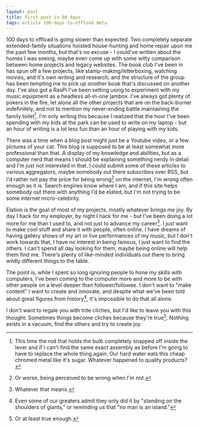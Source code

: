 ```yaml
---
layout: post
title: First post in 80 days
tags: article 100-days-to-offload meta
---
```


100 days to offload is going slower than expected. Two completely separate
extended-family situations hoisted house-hunting and home repair upon me the
past few months, but that's no excuse - I could've written about the homes I
was seeing, maybe even come up with some witty comparison between home projects
and legacy websites. The book club I've been in has spun off a few projects,
like stamp-making/letterboxing, watching movies, and it's own writing and
research; and the structure of the group has been tempting me to pick up
_another_ book that's discussed on another day. I've also got a RasPi I've been
setting using to experiment with my music equipment as a headless all-in-one
jambox. I've always got plenty of pokers in the fire, let alone all the other
projects that are on the back-burner indefinitely, and not to mention my
never-ending battle maintaining the family toilet[^1]. I'm only writing this
because I realized that the hour I've been spending with my kids at the park
can be used to write on my laptop - but an hour of writing is a lot less fun
than an hour of playing with my kids.

There was a time when a blog post might just be a Youtube video, or a few
pictures of your cat. This blog is supposed to be at least somewhat more
professional than that. A display of my knowledge and abilities, but as a
computer nerd that means I should be explaining something nerdy in detail and
I'm just not interested in that.  I could submit some of these articles to
various aggregators, maybe somebody out there subscribes over RSS, but I'd
rather not pay the price for being wrong[^2] on the internet, I'm wrong often
enough as it is. Search engines know where I am, and if this site helps
somebody out there with anything I'd be elated, but I'm not trying to be some
internet micro-celebrity.

Elation is the goal of most of my projects, mostly whatever brings *me* joy. By
day I hack for my employer, by night I hack for me - but I've been doing a lot
more for me than I used to, and not just to advance my career[^3]. I just want
to make cool stuff and share it with people, often online. I have dreams of
having gallery shows of my art or live performances of my music, but I don't
work towards that, I have no interest in being famous, I just want to find the
others. I can't spend all day looking for them, maybe being online will help them
find me. There's plenty of like-minded individuals out there to bring wildly
different things to the table.

The point is, while I spent so long ignoring people to hone my skills with
computers, I've been coming to the computer more and more to be with other
people on a level deeper than follower/followee. I don't want to "make content"
I want to create and innovate, and despite what we've been told about great
figures from history[^4], it's impossible to do that all alone.

I don't want to regale you with trite cliches, but I'd like to leave you with
this thought: Sometimes things become cliches because they're true[^5]. Nothing
exists in a vacuum, find the others and try to create joy.

[^1]: This time the rod that holds the bulb completely snapped off inside the lever and if I can't find the same exact assembly as before I'm going to have to replace the whole thing again. Our hard water eats this cheap chromed metal like it's sugar. Whatever happened to quality products?
[^2]: Or worse, being perceived to be wrong when I'm not.
[^3]: Whatever that means.
[^4]: Even some of our greaters admit they only did it by "standing on the shoulders of giants," or reminding us that "no man is an island."
[^5]: Or at least true enough.
